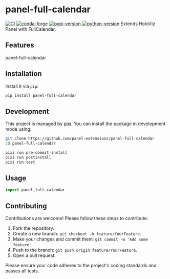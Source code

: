 # panel-full-calendar

[![CI](https://img.shields.io/github/actions/workflow/status/panel-extensions/panel-full-calendar/ci.yml?style=flat-square&branch=main)](https://github.com/panel-extensions/panel-full-calendar/actions/workflows/ci.yml)
[![conda-forge](https://img.shields.io/conda/vn/conda-forge/panel-full-calendar?logoColor=white&logo=conda-forge&style=flat-square)](https://prefix.dev/channels/conda-forge/packages/panel-full-calendar)
[![pypi-version](https://img.shields.io/pypi/v/panel-full-calendar.svg?logo=pypi&logoColor=white&style=flat-square)](https://pypi.org/project/panel-full-calendar)
[![python-version](https://img.shields.io/pypi/pyversions/panel-full-calendar?logoColor=white&logo=python&style=flat-square)](https://pypi.org/project/panel-full-calendar)
Extends HoloViz Panel with FullCalendar.

## Features

panel-full-calendar

## Installation

Install it via `pip`:

```bash
pip install panel-full-calendar
```

## Development

This project is managed by [pixi](https://pixi.sh).
You can install the package in development mode using:

```bash
git clone https://github.com/panel-extensions/panel-full-calendar
cd panel-full-calendar

pixi run pre-commit-install
pixi run postinstall
pixi run test
```

## Usage

```python
import panel_full_calendar
```

## Contributing

Contributions are welcome! Please follow these steps to contribute:

1. Fork the repository.
2. Create a new branch: `git checkout -b feature/YourFeature`.
3. Make your changes and commit them: `git commit -m 'Add some feature'`.
4. Push to the branch: `git push origin feature/YourFeature`.
5. Open a pull request.

Please ensure your code adheres to the project's coding standards and passes all tests.
